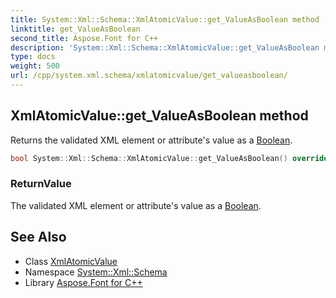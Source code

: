 ```yaml
---
title: System::Xml::Schema::XmlAtomicValue::get_ValueAsBoolean method
linktitle: get_ValueAsBoolean
second_title: Aspose.Font for C++
description: 'System::Xml::Schema::XmlAtomicValue::get_ValueAsBoolean method. Returns the validated XML element or attribute''s value as a Boolean in C++.'
type: docs
weight: 500
url: /cpp/system.xml.schema/xmlatomicvalue/get_valueasboolean/
---
```

## XmlAtomicValue::get_ValueAsBoolean method


Returns the validated XML element or attribute's value as a [Boolean](../../../system/boolean/).

```cpp
bool System::Xml::Schema::XmlAtomicValue::get_ValueAsBoolean() override
```


### ReturnValue

The validated XML element or attribute's value as a [Boolean](../../../system/boolean/).

## See Also

* Class [XmlAtomicValue](../)
* Namespace [System::Xml::Schema](../../)
* Library [Aspose.Font for C++](../../../)
